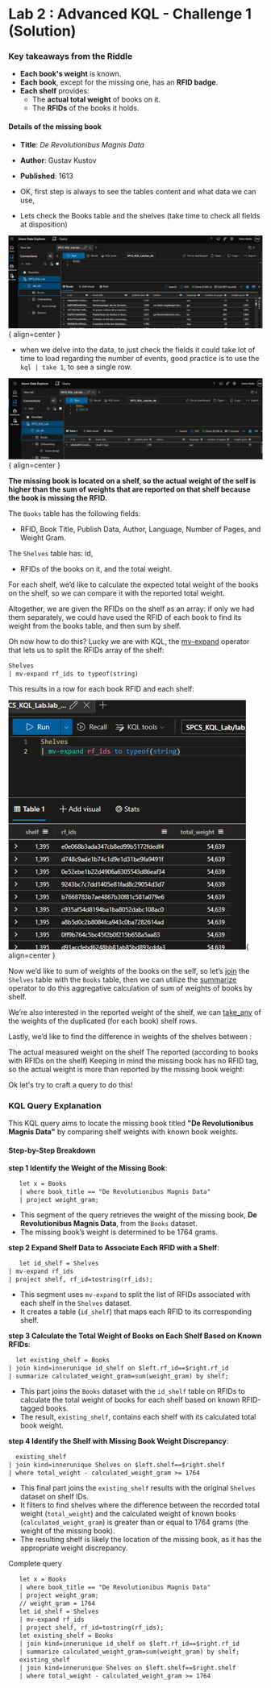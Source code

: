 # Lab 2 : Advanced KQL - Challenge 1 (Solution)

### Key takeaways from the Riddle

- **Each book's weight** is known.
- **Each book**, except for the missing one, has an **RFID badge**.
- **Each shelf** provides:
  - The **actual total weight** of books on it.
  - The **RFIDs** of the books it holds.

#### Details of the missing book

- **Title**: *De Revolutionibus Magnis Data*
- **Author**: Gustav Kustov
- **Published**: 1613

- OK, first step is always to see the tables content and what data we can use,
- Lets check the Books table and the shelves (take time to check all fields at disposition)

![kql6](\assets\kql6.png){ align=center }

- when we delve into the data, to just check the fields it could take lot of time to load regarding the number of events, good practice is to use the ```kql | take 1```, to see a single row.

![kq7](\assets\kql7.png){ align=center }

**The missing book is located on a shelf, so the actual weight of the self is higher than the sum of weights that are reported on that shelf because the book is missing the RFID.**

The `Books` table has the following fields: 

- RFID, Book Title, Publish Data, Author, Language, Number of Pages, and Weight Gram.

The `Shelves` table has: id, 

- RFIDs of the books on it, and the total weight.

For each shelf, we’d like to calculate the expected total weight of the books on the shelf, so we can compare it with the reported total weight.

Altogether, we are given the RFIDs on the shelf as an array: if only we had them separately, we could have used the RFID of each book to find its weight from the books table, and then sum by shelf.

Oh now how to do this? Lucky we are with KQL, the [mv-expand](https://learn.microsoft.com/en-us/kusto/query/mv-expand-operator?view=azure-data-explorer&preserve-view=true) operator that lets us to split the RFIDs array of the shelf:

```kql
Shelves
| mv-expand rf_ids to typeof(string)
```

This results in a row for each book RFID and each shelf:

![kq8](\assets\kql8.png){ align=center }

Now we’d like to sum of weights of the books on the self, so let’s [join](https://learn.microsoft.com/en-us/kusto/query/join-operator?view=azure-data-explorer) the `Shelves` table with the `Books` table, then we can utilize the [summarize](https://learn.microsoft.com/en-us/kusto/query/summarize-operator?view=azure-data-explorer) operator to do this aggregative calculation of sum of weights of books by shelf.

We’re also interested in the reported weight of the shelf, we can [take_any](https://learn.microsoft.com/en-us/kusto/query/take-any-aggregation-function?view=azure-data-explorer) of the weights of the duplicated (for each book) shelf rows.

Lastly, we’d like to find the difference in weights of the shelves between :

The actual measured weight on the shelf
The reported (according to books with RFIDs on the shelf)
Keeping in mind the missing book has no RFID tag, so the actual weight is more than reported by the missing book weight:

Ok let's try to craft a query to do this!

### KQL Query Explanation

This KQL query aims to locate the missing book titled **"De Revolutionibus Magnis Data"** by comparing shelf weights with known book weights.

#### Step-by-Step Breakdown

**step 1 Identify the Weight of the Missing Book**:

```kql
   let x = Books
   | where book_title == "De Revolutionibus Magnis Data"
   | project weight_gram;
```

- This segment of the query retrieves the weight of the missing book, **De Revolutionibus Magnis Data**, from the `Books` dataset.
- The missing book’s weight is determined to be 1764 grams.

**step 2 Expand Shelf Data to Associate Each RFID with a Shelf**:

```kql
   let id_shelf = Shelves
| mv-expand rf_ids
| project shelf, rf_id=tostring(rf_ids);
```

- This segment uses `mv-expand` to split the list of RFIDs associated with each shelf in the `Shelves` dataset.
- It creates a table (`id_shelf`) that maps each RFID to its corresponding shelf.

**step 3 Calculate the Total Weight of Books on Each Shelf Based on Known RFIDs**:

```kql
  let existing_shelf = Books
| join kind=innerunique id_shelf on $left.rf_id==$right.rf_id
| summarize calculated_weight_gram=sum(weight_gram) by shelf;
```

- This part joins the `Books` dataset with the `id_shelf` table on RFIDs to calculate the total weight of books for each shelf based on known RFID-tagged books.
- The result, `existing_shelf`, contains each shelf with its calculated total book weight.

**step 4 Identify the Shelf with Missing Book Weight Discrepancy**:

```kql
  existing_shelf
| join kind=innerunique Shelves on $left.shelf==$right.shelf
| where total_weight - calculated_weight_gram >= 1764
```

- This final part joins the `existing_shelf` results with the original `Shelves` dataset on shelf IDs.
- It filters to find shelves where the difference between the recorded total weight (`total_weight`) and the calculated weight of known books (`calculated_weight_gram`) is greater than or equal to 1764 grams (the weight of the missing book).
 - The resulting shelf is likely the location of the missing book, as it has the appropriate weight discrepancy.

 Complete query

 ```kql
    let x = Books
    | where book_title == "De Revolutionibus Magnis Data"
    | project weight_gram;
    // weight_gram = 1764
    let id_shelf = Shelves
    | mv-expand rf_ids
    | project shelf, rf_id=tostring(rf_ids);
    let existing_shelf = Books
    | join kind=innerunique id_shelf on $left.rf_id==$right.rf_id
    | summarize calculated_weight_gram=sum(weight_gram) by shelf;
    existing_shelf
    | join kind=innerunique Shelves on $left.shelf==$right.shelf
    | where total_weight - calculated_weight_gram >= 1764
 ```